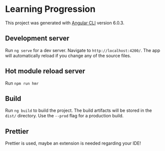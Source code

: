 # Learning Progression

This project was generated with [Angular CLI](https://github.com/angular/angular-cli) version 6.0.3.

## Development server

Run `ng serve` for a dev server. Navigate to `http://localhost:4200/`. The app will automatically reload if you change any of the source files.

## Hot module reload server

Run `npm run hmr`

## Build

Run `ng build` to build the project. The build artifacts will be stored in the `dist/` directory. Use the `--prod` flag for a production build.

## Prettier
Prettier is used, maybe an extension is needed regarding your IDE!